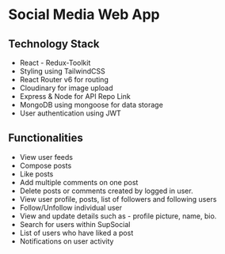 # Social Media Web App

## Technology Stack
- React - Redux-Toolkit
- Styling using TailwindCSS
- React Router v6 for routing
- Cloudinary for image upload
- Express & Node for API Repo Link
- MongoDB using mongoose for data storage
- User authentication using JWT

## Functionalities
- View user feeds
- Compose posts
- Like posts
- Add multiple comments on one post
- Delete posts or comments created by logged in user.
- View user profile, posts, list of followers and following users
- Follow/Unfollow individual user
- View and update details such as - profile picture, name, bio.
- Search for users within SupSocial
- List of users who have liked a post
- Notifications on user activity